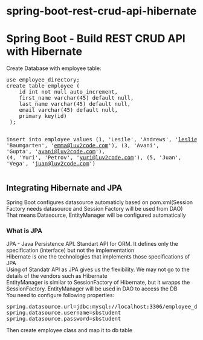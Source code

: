 # spring-boot-rest-crud-api-hibernate
<h1>Spring Boot - Build REST CRUD API with Hibernate</h1>
Create Database with employee table:<br>
<pre>
use employee_directory;
create table employee (
	id int not null auto_increment,
    first_name varchar(45) default null,
    last_name varchar(45) default null,
    email varchar(45) default null,
    primary key(id)
 );
 
 insert into employee values
	(1, 'Lesile', 'Andrews', 'leslie@luv2code.com'),
    (2, 'Emma', 'Baumgarten', 'emma@luv2code.com'),
    (3, 'Avani', 'Gupta', 'avani@luv2code.com'),
    (4, 'Yuri', 'Petrov', 'yuri@luv2code.com'),
    (5, 'Juan', 'Vega', 'juan@luv2code.com')
</pre>

<h2>Integrating Hibernate and JPA</h2>
Spring Boot configures datasource automaticly based on pom.xml(Session Factory needs datasource and Session Factory will be used from DAO)<br>
That means Datasource, EntityManager will be configured automatically 
<h3>What is JPA</h3>
JPA - Java Persistence API. Standart API for ORM. It defines only the specification (interface) but not the implementation<br>
Hibernate is one the technologies that implements those specifications of JPA<br>
Using of Standatr API as JPA gives us the flexibility. We may not go to the details of the vendors such as Hibernate<br> 
EntityManager is similar to SessionFactory of Hibernate, but it wrapps the SessionFactory. EntityManager will be used in DAO to access the DB<br>
You need to configure following properties:<br>
<pre>
spring.datasource.url=jdbc:mysql://localhost:3306/employee_directory
spring.datasource.username=sbstudent
spring.datasource.password=sbstudent
</pre>
Then create employee class and map it to db table <br>


